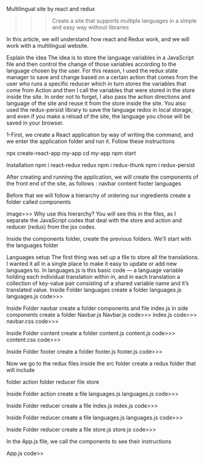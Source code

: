 Multilingual site by react and redux

>>>Create a site that supports multiple languages ​​in a simple and easy way without libraries


In this article, we will understand how react and Redux work, and we will work with a multilingual website.

Explain the idea
The idea is to store the language variables in a JavaScript file and then control the change of those variables according to the language chosen by the user. For this reason, I used the redux state manager to save and change based on a certain action that comes from the user who runs a specific reducer which in turn stores the variables that come from Action and then I call the variables that were stored in the store inside the site. In order not to forget, I also pass the action directions and language of the site and reuse it from the store inside the site.
You also used the redux-persist library to save the language redox in local storage, and even if you make a reload of the site, the language you chose will be saved in your browser.


1-First, we create a React application by way of writing the command, and we enter the application folder and run it. Follow these instructions

npx create-react-app my-app
cd my-app
npm start

Installation
npm i react-redux redux
npm i redux-thunk
npm i redux-persist


After creating and running the application, we will create the components of the front end of the site, as follows :
navbar
content
footer
languages

Before that we will follow a hierarchy of ordering our ingredients create a folder called components

image>>>
Why use this hierarchy? You will see this in the files, as I separate the JavaScript codes that deal with the store and action and reducer (redux) from the jsx codes.

Inside the components folder, create the previous folders. We'll start with the languages folder

Languages setup
The first thing was set up a file to store all the translations. I wanted it all in a single place to make it easy to update or add new languages to. In languages.js is this basic code — a language variable holding each individual translation within in, and in each translation a collection of key-value pair consisting of a shared variable name and it’s translated value.
Inside Folder languages create a folder languages.js
languages.js
code>>>


Inside Folder navbar create a folder components and file index.js
in side components create a folder Navbar.js
Navbar.js
code>>>
index.js
code>>>
navbar.css
code>>>

Inside Folder content create a folder content.js
content.js
code>>>
content.css
code>>>

Inside Folder footer create a folder footer.js
footer.js
code>>>




Now we go to the redux files inside the src folder create a redux folder that will include

folder action
folder reducer
file store

Inside Folder action create a file languages.js
languages.js
code>>>


Inside Folder reducer create a file index.js
index.js
code>>>

Inside Folder reducer create a file languages.js
languages.js
code>>>

Inside Folder reducer create a file store.js
store.js
code>>>

In the App.js file, we call the components to see their instructions

App.js
code>>